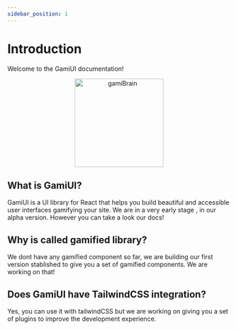```yaml
---
sidebar_position: 1
---
```


# Introduction

Welcome to the <span class="font-bold text-primary">GamiUI</span> documentation!

<div align="center">
<img src="https://i.pinimg.com/originals/02/61/18/0261188a351ebd989dd394761403da28.jpg" alt="gamiBrain" width="200"/>
</div>

## **What is GamiUI?**

GamiUI is a UI library for React that helps you build beautiful and accessible user interfaces gamifying your site.
We are in a very early stage , in our alpha version. However you can take a look our docs!

## **Why is called gamified library?**

We dont have any gamified component so far, we are building our first version stablished to give you a set of gamified components. We are working on that!

## **Does GamiUI have TailwindCSS integration?**

Yes, you can use it with tailwindCSS but we are working on giving you a set of plugins to improve the development experience.